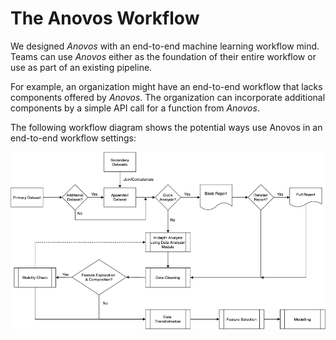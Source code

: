 # The Anovos Workflow

We designed _Anovos_ with an end-to-end machine learning workflow mind.
Teams can use _Anovos_ either as the foundation of their entire workflow or use as part of an existing pipeline.

For example, an organization might have an end-to-end workflow that lacks components offered by _Anovos_.
The organization can incorporate additional components by a simple API call for a function from _Anovos_.

The following workflow diagram shows the potential ways use Anovos in an end-to-end workflow settings:

![Diagram of Anovos Workflows](../assets/workflow.png)
